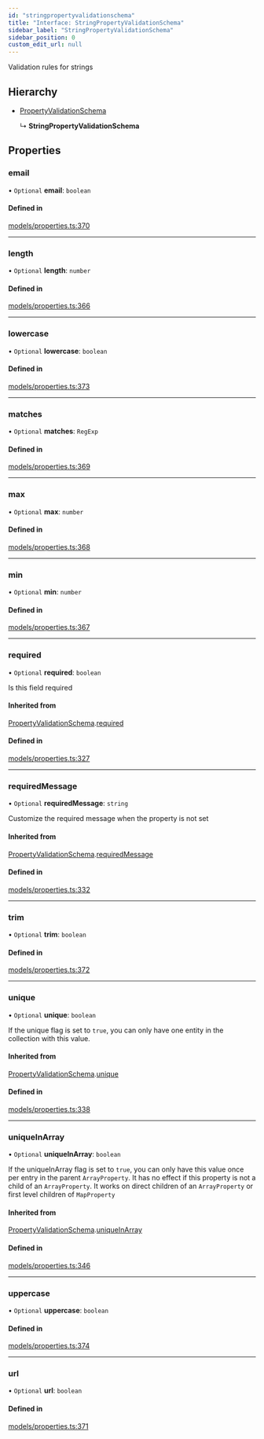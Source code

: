 ```yaml
---
id: "stringpropertyvalidationschema"
title: "Interface: StringPropertyValidationSchema"
sidebar_label: "StringPropertyValidationSchema"
sidebar_position: 0
custom_edit_url: null
---
```


Validation rules for strings

## Hierarchy

- [PropertyValidationSchema](propertyvalidationschema.md)

  ↳ **StringPropertyValidationSchema**

## Properties

### email

• `Optional` **email**: `boolean`

#### Defined in

[models/properties.ts:370](https://github.com/Camberi/firecms/blob/b1328ad/src/models/properties.ts#L370)

___

### length

• `Optional` **length**: `number`

#### Defined in

[models/properties.ts:366](https://github.com/Camberi/firecms/blob/b1328ad/src/models/properties.ts#L366)

___

### lowercase

• `Optional` **lowercase**: `boolean`

#### Defined in

[models/properties.ts:373](https://github.com/Camberi/firecms/blob/b1328ad/src/models/properties.ts#L373)

___

### matches

• `Optional` **matches**: `RegExp`

#### Defined in

[models/properties.ts:369](https://github.com/Camberi/firecms/blob/b1328ad/src/models/properties.ts#L369)

___

### max

• `Optional` **max**: `number`

#### Defined in

[models/properties.ts:368](https://github.com/Camberi/firecms/blob/b1328ad/src/models/properties.ts#L368)

___

### min

• `Optional` **min**: `number`

#### Defined in

[models/properties.ts:367](https://github.com/Camberi/firecms/blob/b1328ad/src/models/properties.ts#L367)

___

### required

• `Optional` **required**: `boolean`

Is this field required

#### Inherited from

[PropertyValidationSchema](propertyvalidationschema.md).[required](propertyvalidationschema.md#required)

#### Defined in

[models/properties.ts:327](https://github.com/Camberi/firecms/blob/b1328ad/src/models/properties.ts#L327)

___

### requiredMessage

• `Optional` **requiredMessage**: `string`

Customize the required message when the property is not set

#### Inherited from

[PropertyValidationSchema](propertyvalidationschema.md).[requiredMessage](propertyvalidationschema.md#requiredmessage)

#### Defined in

[models/properties.ts:332](https://github.com/Camberi/firecms/blob/b1328ad/src/models/properties.ts#L332)

___

### trim

• `Optional` **trim**: `boolean`

#### Defined in

[models/properties.ts:372](https://github.com/Camberi/firecms/blob/b1328ad/src/models/properties.ts#L372)

___

### unique

• `Optional` **unique**: `boolean`

If the unique flag is set to `true`, you can only have one entity in the
collection with this value.

#### Inherited from

[PropertyValidationSchema](propertyvalidationschema.md).[unique](propertyvalidationschema.md#unique)

#### Defined in

[models/properties.ts:338](https://github.com/Camberi/firecms/blob/b1328ad/src/models/properties.ts#L338)

___

### uniqueInArray

• `Optional` **uniqueInArray**: `boolean`

If the uniqueInArray flag is set to `true`, you can only have this value
once per entry in the parent `ArrayProperty`. It has no effect if this
property is not a child of an `ArrayProperty`. It works on direct
children of an `ArrayProperty` or first level children of `MapProperty`

#### Inherited from

[PropertyValidationSchema](propertyvalidationschema.md).[uniqueInArray](propertyvalidationschema.md#uniqueinarray)

#### Defined in

[models/properties.ts:346](https://github.com/Camberi/firecms/blob/b1328ad/src/models/properties.ts#L346)

___

### uppercase

• `Optional` **uppercase**: `boolean`

#### Defined in

[models/properties.ts:374](https://github.com/Camberi/firecms/blob/b1328ad/src/models/properties.ts#L374)

___

### url

• `Optional` **url**: `boolean`

#### Defined in

[models/properties.ts:371](https://github.com/Camberi/firecms/blob/b1328ad/src/models/properties.ts#L371)
